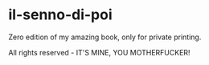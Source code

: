 # il-senno-di-poi
Zero edition of my amazing book, only for private printing.

All rights reserved - IT'S MINE, YOU MOTHERFUCKER!
